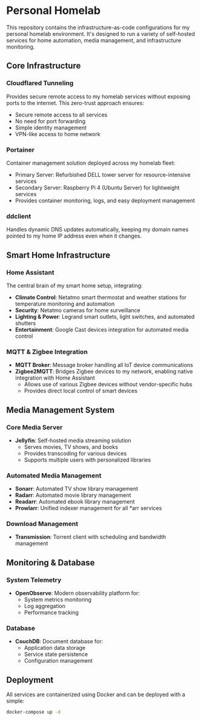 # Personal Homelab

This repository contains the infrastructure-as-code configurations for my personal homelab environment. It's designed to run a variety of self-hosted services for home automation, media management, and infrastructure monitoring.

## Core Infrastructure

### Cloudflared Tunneling
Provides secure remote access to my homelab services without exposing ports to the internet. This zero-trust approach ensures:
- Secure remote access to all services
- No need for port forwarding
- Simple identity management
- VPN-like access to home network

### Portainer
Container management solution deployed across my homelab fleet:
- Primary Server: Refurbished DELL tower server for resource-intensive services
- Secondary Server: Raspberry Pi 4 (Ubuntu Server) for lightweight services
- Provides container monitoring, logs, and easy deployment management

### ddclient
Handles dynamic DNS updates automatically, keeping my domain names pointed to my home IP address even when it changes.

## Smart Home Infrastructure

### Home Assistant
The central brain of my smart home setup, integrating:
- **Climate Control**: Netatmo smart thermostat and weather stations for temperature monitoring and automation
- **Security**: Netatmo cameras for home surveillance
- **Lighting & Power**: Legrand smart outlets, light switches, and automated shutters
- **Entertainment**: Google Cast devices integration for automated media control

### MQTT & Zigbee Integration
- **MQTT Broker**: Message broker handling all IoT device communications
- **Zigbee2MQTT**: Bridges Zigbee devices to my network, enabling native integration with Home Assistant
  - Allows use of various Zigbee devices without vendor-specific hubs
  - Provides direct local control of smart devices

## Media Management System

### Core Media Server
- **Jellyfin**: Self-hosted media streaming solution
  - Serves movies, TV shows, and books
  - Provides transcoding for various devices
  - Supports multiple users with personalized libraries

### Automated Media Management
- **Sonarr**: Automated TV show library management
- **Radarr**: Automated movie library management
- **Readarr**: Automated ebook library management
- **Prowlarr**: Unified indexer management for all *arr services

### Download Management
- **Transmission**: Torrent client with scheduling and bandwidth management

## Monitoring & Database

### System Telemetry
- **OpenObserve**: Modern observability platform for:
  - System metrics monitoring
  - Log aggregation
  - Performance tracking

### Database
- **CouchDB**: Document database for:
  - Application data storage
  - Service state persistence
  - Configuration management

## Deployment

All services are containerized using Docker and can be deployed with a simple:
```bash
docker-compose up -d
```

